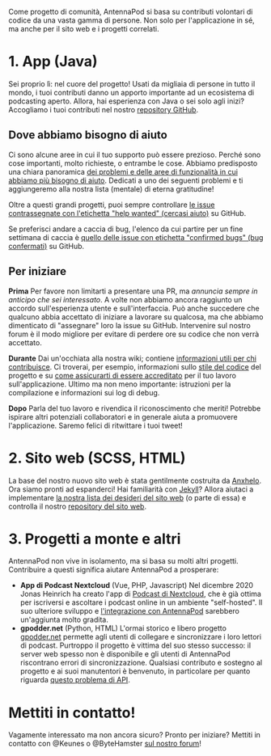 Come progetto di comunità, AntennaPod si basa su contributi volontari di codice da una vasta gamma di persone. Non solo per l'applicazione in sé, ma anche per il sito web e i progetti correlati.

# 1. App (Java)

Sei proprio lì: nel cuore del progetto! Usati da migliaia di persone in tutto il mondo, i tuoi contributi danno un apporto importante ad un ecosistema di podcasting aperto. Allora, hai esperienza con Java o sei solo agli inizi? Accogliamo i tuoi contributi nel nostro [repository GitHub](https://github.com/AntennaPod/AntennaPod).

## Dove abbiamo bisogno di aiuto

Ci sono alcune aree in cui il tuo supporto può essere prezioso. Perché sono cose importanti, molto richieste, o entrambe le cose. Abbiamo predisposto una chiara panoramica [dei problemi e delle aree di funzionalità in cui abbiamo più bisogno di aiuto](https://github.com/AntennaPod/AntennaPod/projects/2). Dedicati a uno dei seguenti problemi e ti aggiungeremo alla nostra lista (mentale) di eterna gratitudine!

Oltre a questi grandi progetti, puoi sempre controllare [le issue contrassegnate con l'etichetta "help wanted" (cercasi aiuto)](https://github.com/AntennaPod/AntennaPod/labels/help%20wanted) su GitHub.

Se preferisci andare a caccia di bug, l'elenco da cui partire per un fine settimana di caccia è [quello delle issue con etichetta "confirmed bugs" (bug confermati)](https://github.com/AntennaPod/AntennaPod/labels/Type%3A%20Confirmed%20bug) su GitHub.

## Per iniziare

**Prima** Per favore non limitarti a presentare una PR, ma *annuncia sempre in anticipo che sei interessato*. A volte non abbiamo ancora raggiunto un accordo sull'esperienza utente e sull'interfaccia. Può anche succedere che qualcuno abbia accettato di iniziare a lavorare su qualcosa, ma che abbiamo dimenticato di "assegnare" loro la issue su GitHub. Intervenire sul nostro forum è il modo migliore per evitare di perdere ore su codice che non verrà accettato.

**Durante** Dai un'occhiata alla nostra wiki; contiene [informazioni utili per chi contribuisce](https://github.com/AntennaPod/AntennaPod/wiki). Ci troverai, per esempio, informazioni sullo [stile del codice](https://github.com/AntennaPod/AntennaPod/wiki/Code-style) del progetto e su [come assicurarti di essere accreditato](https://github.com/AntennaPod/AntennaPod/wiki/Getting-accredited-on-the-Contributors-page) per il tuo lavoro sull'applicazione. Ultimo ma non meno importante: istruzioni per la compilazione e informazioni sui log di debug.

**Dopo** Parla del tuo lavoro e rivendica il riconoscimento che meriti! Potrebbe ispirare altri potenziali collaboratori e in generale aiuta a promuovere l'applicazione. Saremo felici di ritwittare i tuoi tweet!

# 2. Sito web (SCSS, HTML)

La base del nostro nuovo sito web è stata gentilmente costruita da [Anxhelo](https://lushka.al). Ora siamo pronti ad espanderci! Hai familiarità con [Jekyll](https://jekyllrb.com/)? Allora aiutaci a implementare [la nostra lista dei desideri del sito web](https://forum.antennapod.org/t/sitemap-for-the-new-website/240) (o parte di essa) e controlla il nostro [repository del sito web](https://github.com/AntennaPod/antennapod.github.io).

# 3. Progetti a monte e altri

AntennaPod non vive in isolamento, ma si basa su molti altri progetti. Contribuire a questi significa aiutare AntennaPod a prosperare:

* **App di Podcast Nextcloud** (Vue, PHP, Javascript) Nel dicembre 2020 Jonas Heinrich ha creato l'app di [Podcast di Nextcloud](https://apps.nextcloud.com/apps/podcast), che è già ottima per iscriversi e ascoltare i podcast online in un ambiente "self-hosted". Il suo ulteriore sviluppo e [l'integrazione con AntennaPod](https://git.project-insanity.org/onny/nextcloud-app-podcast/-/issues/103) sarebbero un'aggiunta molto gradita.
* **gpodder.net** (Python, HTML) L'ormai storico e libero progetto [gpodder.net](https://gpodder.net/) permette agli utenti di collegare e sincronizzare i loro lettori di podcast. Purtroppo il progetto è vittima del suo stesso successo: il server web spesso non è disponibile e gli utenti di AntennaPod riscontrano errori di sincronizzazione. Qualsiasi contributo e sostegno al progetto e ai suoi manutentori è benvenuto, in particolare per quanto riguarda [questo problema di API](https://github.com/gpodder/mygpo/issues/128).

# Mettiti in contatto!

Vagamente interessato ma non ancora sicuro? Pronto per iniziare? Mettiti in contatto con @Keunes o @ByteHamster [sul nostro forum](https://forum.antennapod.org)!
